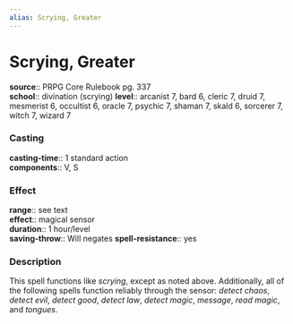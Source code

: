 ```yaml
---
alias: Scrying, Greater
---
```


# Scrying, Greater 

**source**:: PRPG Core Rulebook pg. 337  
**school**:: divination (scrying)
**level**:: arcanist 7, bard 6, cleric 7, druid 7, mesmerist 6, occultist 6, oracle 7, psychic 7, shaman 7, skald 6, sorcerer 7, witch 7, wizard 7

### Casting 

**casting-time**:: 1 standard action  
**components**:: V, S

### Effect 

**range**:: see text  
**effect**:: magical sensor  
**duration**:: 1 hour/level  
**saving-throw**:: Will negates
**spell-resistance**:: yes

### Description 

This spell functions like *scrying*, except as noted above. Additionally, all of the following spells function reliably through the sensor: *detect chaos*, *detect evil*, *detect good*, *detect law*, *detect magic*, *message*, *read magic*, and *tongues*.
